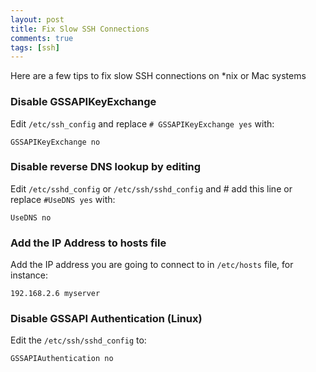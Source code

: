 ```yaml
---
layout: post
title: Fix Slow SSH Connections
comments: true
tags: [ssh]
---
```


Here are a few tips to fix slow SSH connections on *nix or Mac systems

### Disable GSSAPIKeyExchange

Edit `/etc/ssh_config` and replace `# GSSAPIKeyExchange yes` with:

```
GSSAPIKeyExchange no
```

### Disable reverse DNS lookup by editing

Edit `/etc/sshd_config` or `/etc/ssh/sshd_config` and # add this line
or replace `#UseDNS yes` with:

```
UseDNS no
```

### Add the IP Address to hosts file

Add the IP address you are going to connect to in `/etc/hosts` file, for instance:

```
192.168.2.6 myserver
```

### Disable GSSAPI Authentication (Linux)

Edit the `/etc/ssh/sshd_config` to:

```
GSSAPIAuthentication no
```
